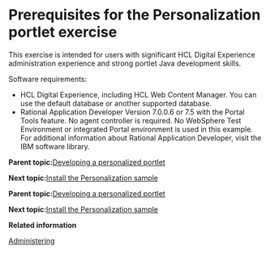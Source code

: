 # Prerequisites for the Personalization portlet exercise

This exercise is intended for users with significant HCL Digital Experience administration experience and strong portlet Java development skills.

Software requirements:

-   HCL Digital Experience, including HCL Web Content Manager. You can use the default database or another supported database.
-   Rational Application Developer Version 7.0.0.6 or 7.5 with the Portal Tools feature. No agent controller is required. No WebSphere Test Environment or integrated Portal environment is used in this example. For additional information about Rational Application Developer, visit the IBM software library.

**Parent topic:**[Developing a personalized portlet ](../pzn/pzn_demooverview.md)

**Next topic:**[Install the Personalization sample ](../pzn/pzn_demoinstall.md)

**Parent topic:**[Developing a personalized portlet ](../pzn/pzn_demooverview.md)

**Next topic:**[Install the Personalization sample ](../pzn/pzn_demoinstall.md)

**Related information**  


[Administering ](../admin-system/administering_parent.md)

